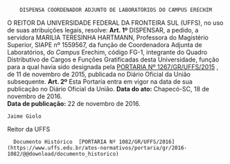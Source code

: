         DISPENSA COORDENADOR ADJUNTO DE LABORATÓRIOS DO CAMPUS ERECHIM  

 O REITOR DA UNIVERSIDADE FEDERAL DA FRONTEIRA SUL (UFFS), no uso de suas atribuições legais, resolve:   **Art. 1º** DISPENSAR, a pedido, a servidora MARILIA TERESINHA HARTMANN, Professora do Magistério Superior, SIAPE nº 1559567, da função de Coordenadora Adjunta de Laboratórios, do *Campus* Erechim, código FG-1, integrante do Quadro Distributivo de Cargos e Funções Gratificadas desta Universidade, função para a qual havia sido designada pela [PORTARIA Nº 1267/GR/UFFS/2015](https://www.uffs.edu.br/atos-normativos/portaria/gr/2015-1267)  , de 11 de novembro de 2015, publicada no Diário Oficial da União subsequente.   **Art. 2º** Esta Portaria entra em vigor na data de sua publicação no Diário Oficial da União.      **Data do ato:** Chapecó-SC, 18 de novembro de 2016.   
 **Data de publicação:**  22 de novembro de 2016. 

    Jaime Giolo   
 Reitor da UFFS 

      Documento Histórico  [PORTARIA Nº 1082/GR/UFFS/2016](https://www.uffs.edu.br/atos-normativos/portaria/gr/2016-1082/@@download/documento_historico)     
      